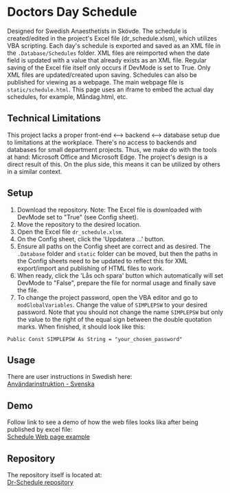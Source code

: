 # Doctors Day Schedule

Designed for Swedish Anaesthetists in Skövde. The schedule is created/edited in the project's Excel file (dr_schedule.xlsm), which utilizes VBA scripting. Each day's schedule is exported and saved as an XML file in the `.Database/Schedules` folder. XML files are reimported when the date field is updated with a value that already exists as an XML file. Regular saving of the Excel file itself only occurs if DevMode is set to True. Only XML files are updated/created upon saving. Schedules can also be published for viewing as a webpage. The main webpage file is `static/schedule.html`. This page uses an iframe to embed the actual day schedules, for example, Måndag.html, etc.

## Technical Limitations

This project lacks a proper front-end <--> backend <--> database setup due to limitations at the workplace. There's no access to backends and databases for small department projects. Thus, we make do with the tools at hand: Microsoft Office and Microsoft Edge. The project's design is a direct result of this. On the plus side, this means it can be utilized by others in a similar context.

## Setup

1. Download the repository. Note: The Excel file is downloaded with DevMode set to "True" (see Config sheet).
2. Move the repository to the desired location.
3. Open the Excel file `dr_schedule.xlsm`.
4. On the Config sheet, click the 'Uppdatera ...' button.
5. Ensure all paths on the Config sheet are correct and as desired. The `.Database` folder and `static` folder can be moved, but then the paths in the Config sheets need to be updated to reflect this for XML export/import and publishing of HTML files to work.
6. When ready, click the 'Lås och spara' button which automatically will set DevMode to "False", prepare the file for normal usage and finally save the file.
7. To change the project password, open the VBA editor and go to `modGlobalVariables`. Change the value of `SIMPLEPSW` to your desired password. Note that you should not change the name `SIMPLEPSW` but only the value to the right of the equal sign between the double quotation marks. When finished, it should look like this: 

```vba
Public Const SIMPLEPSW As String = "your_chosen_password"
```

## Usage
There are user instructions in Swedish here:  
[Användarinstruktion - Svenska](https://andreas-thoren.github.io/Dr-Schedule/docs/user_info_swedish.html)

## Demo
Follow link to see a demo of how the web files looks lika after being published by excel file:  
[Schedule Web page example](https://andreas-thoren.github.io/Dr-Schedule/static/schedule.html)

## Repository
The repository itself is located at:  
[Dr-Schedule repository](https://github.com/andreas-thoren/Dr-Schedule)